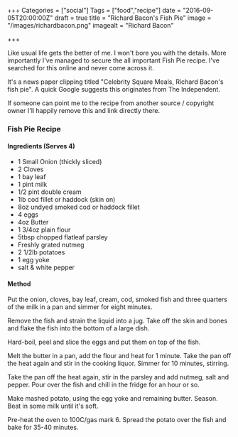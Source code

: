 +++
Categories = ["social"]
Tags = ["food","recipe"]
date = "2016-09-05T20:00:00Z"
draft = true
title = "Richard Bacon's Fish Pie"
image = "/images/richardbacon.png"
imagealt = "Richard Bacon"

+++

Like usual life gets the better of me. I won't bore you with the details.
More importantly I've managed to secure the all important Fish Pie recipe. I've
searched for this online and never come across it.

It's a news paper clipping titled "Celebrity Square Meals, Richard Bacon's fish pie".
A quick Google suggests this originates from The Independent.

If someone can point me to the recipe from another source / copyright owner I'll
happily remove this and link directly there.

### Fish Pie Recipe

#### Ingredients (Serves 4)

* 1 Small Onion (thickly sliced)
* 2 Cloves
* 1 bay leaf
* 1 pint milk
* 1/2 pint double cream
* 1lb cod fillet or haddock (skin on)
* 8oz undyed smoked cod or haddock fillet
* 4 eggs
* 4oz Butter
* 1 3/4oz plain flour
* 5tbsp chopped flatleaf parsley
* Freshly grated nutmeg
* 2 1/2lb potatoes
* 1 egg yoke
* salt & white pepper

#### Method

Put the onion, cloves, bay leaf, cream, cod, smoked fish and three quarters of
the milk in a pan and simmer for eight minutes.

Remove the fish and strain the liquid into a jug. Take off the skin and bones
and flake the fish into the bottom of a large dish.

Hard-boil, peel and slice the eggs and put them on top of the fish.

Melt the butter in a pan, add the flour and heat for 1 minute. Take the pan
off the heat again and stir in the cooking liquor. Simmer for 10 minutes,
stirring.

Take the pan off the heat again, stir in the parsley and add nutmeg, salt and
pepper. Pour over the fish and chill in the fridge for an hour or so.

Make mashed potato, using the egg yoke and remaining butter. Season. Beat in
some milk until it's soft.

Pre-heat the oven to 100C/gas mark 6. Spread the potato over the fish and bake
for 35-40 minutes.
